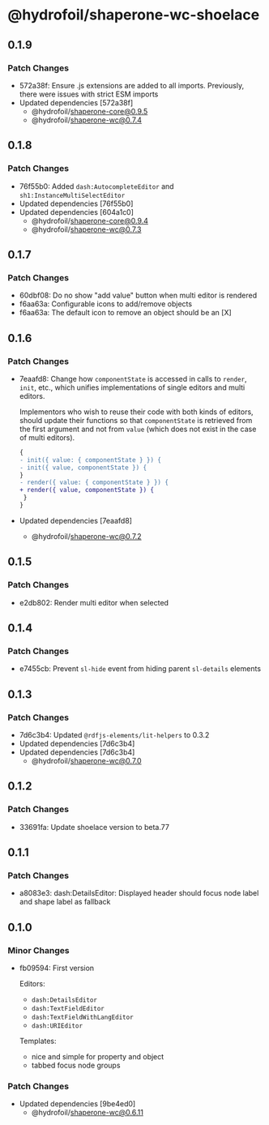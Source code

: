 # @hydrofoil/shaperone-wc-shoelace

## 0.1.9

### Patch Changes

- 572a38f: Ensure .js extensions are added to all imports. Previously, there were issues with strict ESM imports
- Updated dependencies [572a38f]
  - @hydrofoil/shaperone-core@0.9.5
  - @hydrofoil/shaperone-wc@0.7.4

## 0.1.8

### Patch Changes

- 76f55b0: Added `dash:AutocompleteEditor` and `sh1:InstanceMultiSelectEditor`
- Updated dependencies [76f55b0]
- Updated dependencies [604a1c0]
  - @hydrofoil/shaperone-core@0.9.4
  - @hydrofoil/shaperone-wc@0.7.3

## 0.1.7

### Patch Changes

- 60dbf08: Do no show "add value" button when multi editor is rendered
- f6aa63a: Configurable icons to add/remove objects
- f6aa63a: The default icon to remove an object should be an [X]

## 0.1.6

### Patch Changes

- 7eaafd8: Change how `componentState` is accessed in calls to `render`, `init`, etc., which unifies implementations of single
  editors and multi editors.

  Implementors who wish to reuse their code with both kinds of editors, should update their functions so that
  `componentState` is retrieved from the first argument and not from `value` (which does not exist in the case of
  multi editors).

  ```diff
  {
  - init({ value: { componentState } }) {
  - init({ value, componentState }) {
  }
  - render({ value: { componentState } }) {
  + render({ value, componentState }) {
   }
  }
  ```

- Updated dependencies [7eaafd8]
  - @hydrofoil/shaperone-wc@0.7.2

## 0.1.5

### Patch Changes

- e2db802: Render multi editor when selected

## 0.1.4

### Patch Changes

- e7455cb: Prevent `sl-hide` event from hiding parent `sl-details` elements

## 0.1.3

### Patch Changes

- 7d6c3b4: Updated `@rdfjs-elements/lit-helpers` to 0.3.2
- Updated dependencies [7d6c3b4]
- Updated dependencies [7d6c3b4]
  - @hydrofoil/shaperone-wc@0.7.0

## 0.1.2

### Patch Changes

- 33691fa: Update shoelace version to beta.77

## 0.1.1

### Patch Changes

- a8083e3: dash:DetailsEditor: Displayed header should focus node label and shape label as fallback

## 0.1.0

### Minor Changes

- fb09594: First version

  Editors:

  - `dash:DetailsEditor`
  - `dash:TextFieldEditor`
  - `dash:TextFieldWithLangEditor`
  - `dash:URIEditor`

  Templates:

  - nice and simple for property and object
  - tabbed focus node groups

### Patch Changes

- Updated dependencies [9be4ed0]
  - @hydrofoil/shaperone-wc@0.6.11
